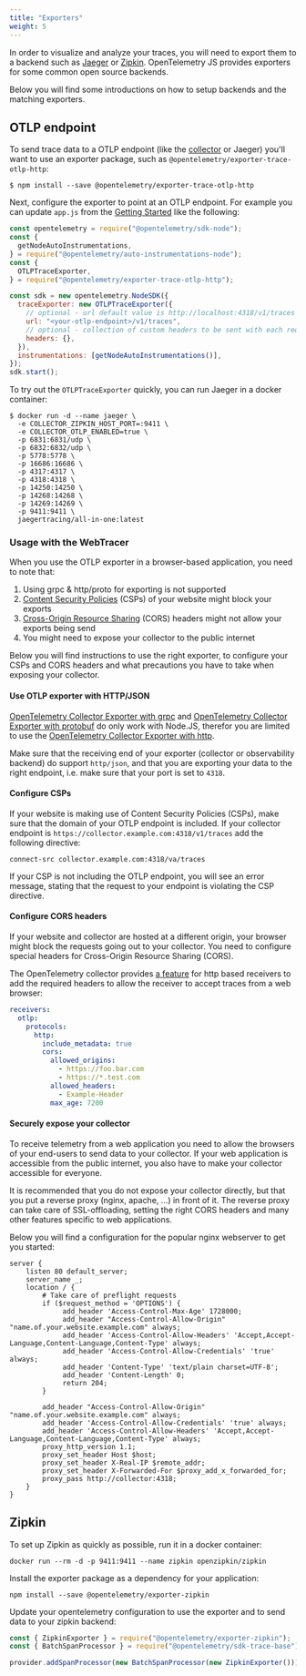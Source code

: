```yaml
---
title: "Exporters"
weight: 5
---
```


In order to visualize and analyze your traces, you will need to export them to a
backend such as [Jaeger](https://www.jaegertracing.io/) or
[Zipkin](https://zipkin.io/). OpenTelemetry JS provides exporters for some
common open source backends.

Below you will find some introductions on how to setup backends and the matching
exporters.

## OTLP endpoint

To send trace data to a OTLP endpoint (like the [collector](/docs/collector) or
Jaeger) you'll want to use an exporter package, such as
`@opentelemetry/exporter-trace-otlp-http`:

```console
$ npm install --save @opentelemetry/exporter-trace-otlp-http
```

Next, configure the exporter to point at an OTLP endpoint. For example you can
update `app.js` from the
[Getting Started](/docs/instrumentation/js/getting-started/nodejs/) like the
following:

```js
const opentelemetry = require("@opentelemetry/sdk-node");
const {
  getNodeAutoInstrumentations,
} = require("@opentelemetry/auto-instrumentations-node");
const {
  OTLPTraceExporter,
} = require("@opentelemetry/exporter-trace-otlp-http");

const sdk = new opentelemetry.NodeSDK({
  traceExporter: new OTLPTraceExporter({
    // optional - url default value is http://localhost:4318/v1/traces
    url: "<your-otlp-endpoint>/v1/traces",
    // optional - collection of custom headers to be sent with each request, empty by default
    headers: {},
  }),
  instrumentations: [getNodeAutoInstrumentations()],
});
sdk.start();
```

To try out the `OTLPTraceExporter` quickly, you can run Jaeger in a docker
container:

```shell
$ docker run -d --name jaeger \
  -e COLLECTOR_ZIPKIN_HOST_PORT=:9411 \
  -e COLLECTOR_OTLP_ENABLED=true \
  -p 6831:6831/udp \
  -p 6832:6832/udp \
  -p 5778:5778 \
  -p 16686:16686 \
  -p 4317:4317 \
  -p 4318:4318 \
  -p 14250:14250 \
  -p 14268:14268 \
  -p 14269:14269 \
  -p 9411:9411 \
  jaegertracing/all-in-one:latest
```

### Usage with the WebTracer

When you use the OTLP exporter in a browser-based application, you need to note
that:

1. Using grpc & http/proto for exporting is not supported
2. [Content Security Policies][] (CSPs) of your website might block your exports
3. [Cross-Origin Resource Sharing][] (CORS) headers might not allow your exports
   being send
4. You might need to expose your collector to the public internet

Below you will find instructions to use the right exporter, to configure your
CSPs and CORS headers and what precautions you have to take when exposing
your collector.

#### Use OTLP exporter with HTTP/JSON

[OpenTelemetry Collector Exporter with grpc][] and
[OpenTelemetry Collector Exporter with protobuf][]
do only work with Node.JS,
therefor you are limited to use the
[OpenTelemetry Collector Exporter with http][]. 

Make sure that the receiving end of your exporter (collector or observability
backend) do support `http/json`, and that you are exporting your data to the
right endpoint, i.e. make sure that your port is set to `4318`.

#### Configure CSPs

If your website is making use of Content Security Policies (CSPs), make sure
that the domain of your OTLP endpoint is included. If your collector endpoint
is `https://collector.example.com:4318/v1/traces` add the following directive:

```text
connect-src collector.example.com:4318/va/traces
```

If your CSP is not including the OTLP endpoint, you will see an error message,
stating that the request to your endpoint is violating the CSP directive.

#### Configure CORS headers

If your website and collector are hosted at a different origin, your browser
might block the requests going out to your collector. You need to configure
special headers for Cross-Origin Resource Sharing (CORS).

The OpenTelemetry collector provides [a feature][] for http based receivers to add
the required headers to allow the receiver to accept traces from a web browser:

```yaml
receivers:
  otlp:
    protocols:
      http:
        include_metadata: true
        cors:
          allowed_origins:
            - https://foo.bar.com
            - https://*.test.com
          allowed_headers:
            - Example-Header
          max_age: 7200
```

#### Securely expose your collector

To receive telemetry from a web application you need to allow the browsers of
your end-users to send data to your collector. If your web application is
accessible from the public internet, you also have to make your collector
accessible for everyone.

It is recommended that you do not expose your collector directly, but that you
put a reverse proxy (nginx, apache, ...) in front of it. The reverse proxy can
take care of SSL-offloading, setting the right CORS headers and many other
features specific to web applications.

Below you will find a configuration for the popular nginx webserver to get
you started:

```nginx
server {
    listen 80 default_server;
    server_name _;
    location / {
        # Take care of preflight requests
        if ($request_method = 'OPTIONS') {
             add_header 'Access-Control-Max-Age' 1728000;
             add_header "Access-Control-Allow-Origin" "name.of.your.website.example.com" always;
             add_header 'Access-Control-Allow-Headers' 'Accept,Accept-Language,Content-Language,Content-Type' always;
             add_header 'Access-Control-Allow-Credentials' 'true' always;
             add_header 'Content-Type' 'text/plain charset=UTF-8';
             add_header 'Content-Length' 0;
             return 204;
        }

        add_header "Access-Control-Allow-Origin" "name.of.your.website.example.com" always;
        add_header 'Access-Control-Allow-Credentials' 'true' always;
        add_header 'Access-Control-Allow-Headers' 'Accept,Accept-Language,Content-Language,Content-Type' always;
        proxy_http_version 1.1;
        proxy_set_header Host $host;
        proxy_set_header X-Real-IP $remote_addr;
        proxy_set_header X-Forwarded-For $proxy_add_x_forwarded_for;
        proxy_pass http://collector:4318;
    }
}
```

## Zipkin

To set up Zipkin as quickly as possible, run it in a docker container:

```shell
docker run --rm -d -p 9411:9411 --name zipkin openzipkin/zipkin
```

Install the exporter package as a dependency for your application:

```shell
npm install --save @opentelemetry/exporter-zipkin
```

Update your opentelemetry configuration to use the exporter and to send data to
your zipkin backend:

```javascript
const { ZipkinExporter } = require("@opentelemetry/exporter-zipkin");
const { BatchSpanProcessor } = require("@opentelemetry/sdk-trace-base");

provider.addSpanProcessor(new BatchSpanProcessor(new ZipkinExporter()));
```

[Content Security Policies]:
  https://developer.mozilla.org/en-US/docs/Web/HTTP/Headers/
[cross-origin resource sharing]:
  https://developer.mozilla.org/en-US/docs/Web/HTTP/CORS
[OpenTelemetry Collector Exporter with grpc]:
  https://www.npmjs.com/package/@opentelemetry/exporter-trace-otlp-grpc
[OpenTelemetry Collector Exporter with protobuf]:
  https://www.npmjs.com/package/@opentelemetry/exporter-trace-otlp-proto
[OpenTelemetry Collector Exporter with http]:
  https://www.npmjs.com/package/@opentelemetry/exporter-trace-otlp-http
[a feature]:
  https://github.com/open-telemetry/opentelemetry-collector/blob/main/config/confighttp/README.md
